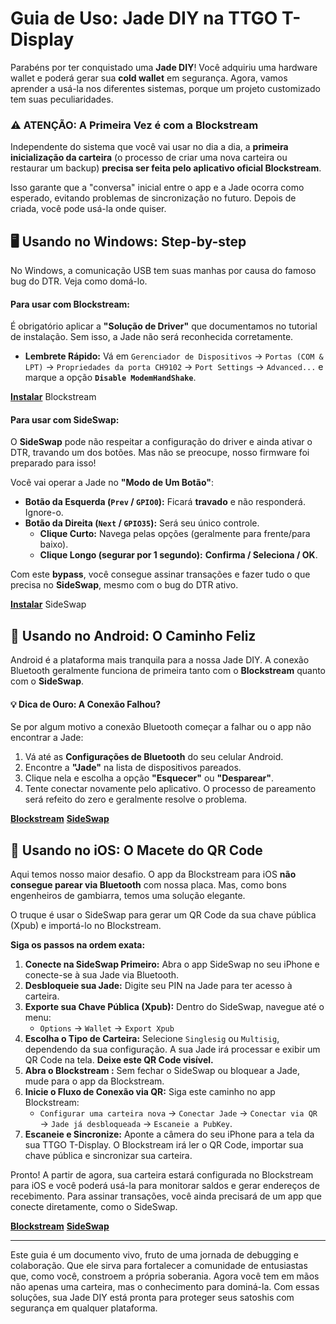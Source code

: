 ﻿
# Guia de Uso: Jade DIY na TTGO T-Display

Parabéns por ter conquistado uma **Jade DIY**! Você adquiriu uma hardware wallet e poderá gerar sua **cold wallet** em segurança. Agora, vamos aprender a usá-la nos diferentes sistemas, porque um projeto customizado tem suas peculiaridades.

### ⚠️ ATENÇÃO: A Primeira Vez é com a Blockstream

Independente do sistema que você vai usar no dia a dia, a **primeira inicialização da carteira** (o processo de criar uma nova carteira ou restaurar um backup) **precisa ser feita pelo aplicativo oficial Blockstream**.

Isso garante que a "conversa" inicial entre o app e a Jade ocorra como esperado, evitando problemas de sincronização no futuro. Depois de criada, você pode usá-la onde quiser.

## 🖥️ Usando no Windows: Step-by-step

No Windows, a comunicação USB tem suas manhas por causa do famoso bug do DTR. Veja como domá-lo.

#### **Para usar com Blockstream:**

É obrigatório aplicar a **"Solução de Driver"** que documentamos no tutorial de instalação. Sem isso, a Jade não será reconhecida corretamente.

* **Lembrete Rápido:** Vá em `Gerenciador de Dispositivos` → `Portas (COM & LPT)` → `Propriedades da porta CH9102` → `Port Settings` → `Advanced...` e marque a opção **`Disable ModemHandShake`**.

[**Instalar**](https://blockstream.com/app/) Blockstream

#### **Para usar com SideSwap:**

O **SideSwap** pode não respeitar a configuração do driver e ainda ativar o DTR, travando um dos botões. Mas não se preocupe, nosso firmware foi preparado para isso!

Você vai operar a Jade no **"Modo de Um Botão"**:

* **Botão da Esquerda (`Prev` / `GPIO0`):** Ficará **travado** e não responderá. Ignore-o.
* **Botão da Direita (`Next` / `GPIO35`):** Será seu único controle.
    * **Clique Curto:** Navega pelas opções (geralmente para frente/para baixo).
    * **Clique Longo (segurar por 1 segundo):** **Confirma / Seleciona / OK**.

Com este **bypass**, você consegue assinar transações e fazer tudo o que precisa no **SideSwap**, mesmo com o bug do DTR ativo.

[**Instalar**](https://sideswap.io/downloads/) SideSwap

## 🤖 Usando no Android: O Caminho Feliz

Android é a plataforma mais tranquila para a nossa Jade DIY. A conexão Bluetooth geralmente funciona de primeira tanto com o **Blockstream** quanto com o **SideSwap**.

#### 💡 Dica de Ouro: A Conexão Falhou?

Se por algum motivo a conexão Bluetooth começar a falhar ou o app não encontrar a Jade:

1.  Vá até as **Configurações de Bluetooth** do seu celular Android.
2.  Encontre a **"Jade"** na lista de dispositivos pareados.
3.  Clique nela e escolha a opção **"Esquecer"** ou **"Desparear"**.
4.  Tente conectar novamente pelo aplicativo. O processo de pareamento será refeito do zero e geralmente resolve o problema.

[**Blockstream**](https://play.google.com/store/apps/details?id=com.greenaddress.greenbits_android_wallet)
[**SideSwap**](https://play.google.com/store/apps/details?id=io.sideswap)

## 🍏 Usando no iOS: O Macete do QR Code

Aqui temos nosso maior desafio. O app da Blockstream para iOS **não consegue parear via Bluetooth** com nossa placa. Mas, como bons engenheiros de gambiarra, temos uma solução elegante.

O truque é usar o SideSwap para gerar um QR Code da sua chave pública (Xpub) e importá-lo no Blockstream.

**Siga os passos na ordem exata:**

1.  **Conecte na SideSwap Primeiro:** Abra o app SideSwap no seu iPhone e conecte-se à sua Jade via Bluetooth.
2.  **Desbloqueie sua Jade:** Digite seu PIN na Jade para ter acesso à carteira.
3.  **Exporte sua Chave Pública (Xpub):** Dentro do SideSwap, navegue até o menu:
    * `Options` → `Wallet` → `Export Xpub`
4.  **Escolha o Tipo de Carteira:** Selecione `Singlesig` ou `Multisig`, dependendo da sua configuração. A sua Jade irá processar e exibir um QR Code na tela. **Deixe este QR Code visível.**
5.  **Abra o Blockstream :** Sem fechar o SideSwap ou bloquear a Jade, mude para o app da Blockstream.
6.  **Inicie o Fluxo de Conexão via QR:** Siga este caminho no app Blockstream:
    * `Configurar uma carteira nova` → `Conectar Jade` → `Conectar via QR` → `Jade já desbloqueada` → `Escaneie a PubKey`.
7.  **Escaneie e Sincronize:** Aponte a câmera do seu iPhone para a tela da sua TTGO T-Display. O Blockstream irá ler o QR Code, importar sua chave pública e sincronizar sua carteira.

Pronto! A partir de agora, sua carteira estará configurada no Blockstream para iOS e você poderá usá-la para monitorar saldos e gerar endereços de recebimento. Para assinar transações, você ainda precisará de um app que conecte diretamente, como o SideSwap.

[**Blockstream**](https://apps.apple.com/us/app/green-bitcoin-wallet/id1402243590)
[**SideSwap**](https://apps.apple.com/app/sideswap/id1556476417#?platform=iphone)

---
Este guia é um documento vivo, fruto de uma jornada de debugging e colaboração. Que ele sirva para fortalecer a comunidade de entusiastas que, como você, constroem a própria soberania. Agora você tem em mãos não apenas uma carteira, mas o conhecimento para dominá-la. Com essas soluções, sua Jade DIY está pronta para proteger seus satoshis com segurança em qualquer plataforma.

